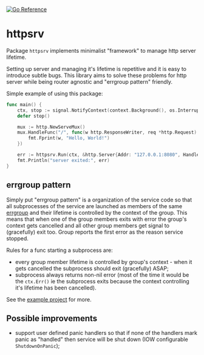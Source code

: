 [![Go Reference](https://pkg.go.dev/badge/github.com/ainvaltin/httpsrv.svg)](https://pkg.go.dev/github.com/ainvaltin/httpsrv)

# httpsrv

Package `httpsrv` implements minimalist "framework" to manage http server lifetime.

Setting up server and managing it's lifetime is repetitive and it is easy to
introduce subtle bugs. This library aims to solve these problems for http server
while being router agnostic and "errgroup pattern" friendly.

Simple example of using this package:

```go
func main() {
	ctx, stop := signal.NotifyContext(context.Background(), os.Interrupt)
	defer stop()

	mux := http.NewServeMux()
	mux.HandleFunc("/", func(w http.ResponseWriter, req *http.Request) {
		fmt.Fprint(w, "Hello, World!")
	})

	err := httpsrv.Run(ctx, &http.Server{Addr: "127.0.0.1:8080", Handler: mux})
	fmt.Println("server exited:", err)
}
```

## errgroup pattern

Simply put "errgroup pattern" is a organization of the service code so that all
subprocesses of the service are launched as members of the same
[errgroup](https://pkg.go.dev/golang.org/x/sync/errgroup) and their lifetime is
controlled by the context of the group. This means that when one of the group members
exits with error the group's context gets cancelled and all other group members
get signal to (gracefully) exit too. Group reports the first error as the reason
service stopped.

Rules for a func starting a subprocess are:
 - every group member lifetime is controlled by group's context - when it gets cancelled
 the subprocess should exit (gracefully) ASAP;
 - subprocess always returns non-nil error (most of the time it would be the `ctx.Err()`
 ie the subprocess exits because the context controlling it's lifetime has been cancelled).

See the [example project](./examples/errgroup/) for more.

## Possible improvements

- support user defined panic handlers so that if none of the handlers mark panic as "handled"
then service will be shut down (IOW configurable `ShutdownOnPanic`);

